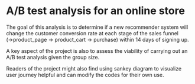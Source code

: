 
# A/B test analysis for an online store
The goal of this analysis is to determine if a new recommender system will change the customer conversion rate at each stage of the sales funnel (→product_page → product_cart → purchase) within 14 days of signing up. 

A key aspect of the project is also to assess the viability of carrying out an A/B test analysis given the group size. 

Readers of the project might also find using sankey diagram to visualize user journey helpful and can modify the codes for their own use. 
